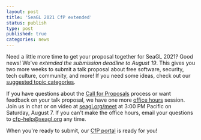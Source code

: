 ```yaml
---
layout: post
title: 'SeaGL 2021 CfP extended'
status: publish
type: post
published: true
categories: news
---
```


Need a little more time to get your proposal together for SeaGL 2021?
Good news!
We've *extended the submission deadline to August 19*.
This gives you two more weeks to submit a talk proposal about free software, security, tech culture, community, and more!
If you need some ideas, check out our [suggested topic categories](https://seagl.org/news/2021/06/24/cfp.html#talk-topicslabels).

If you have questions about the [Call for Proposals](https://seagl.org/news/2021/06/24/cfp) process or want feedback on your talk proposal, we have one more [office hours](https://seagl.org/news/2021/07/30/office_hours.html) session.
Join us in chat or on video at [seagl.org/meet](https://seagl.org/meet) at 3:00 PM Pacific on Saturday, August 7.
If you can't make the office hours, email your questions to [cfp-help@seagl.org](mailto:cfp-help@seagl.org) any time.

When you're ready to submit, our [CfP portal](https://osem.seagl.org/conferences/seagl2021#callforpapers) is ready for you!
